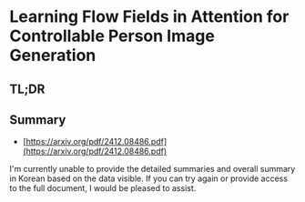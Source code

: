 # Learning Flow Fields in Attention for Controllable Person Image Generation
## TL;DR
## Summary
- [https://arxiv.org/pdf/2412.08486.pdf](https://arxiv.org/pdf/2412.08486.pdf)

I'm currently unable to provide the detailed summaries and overall summary in Korean based on the data visible. If you can try again or provide access to the full document, I would be pleased to assist.